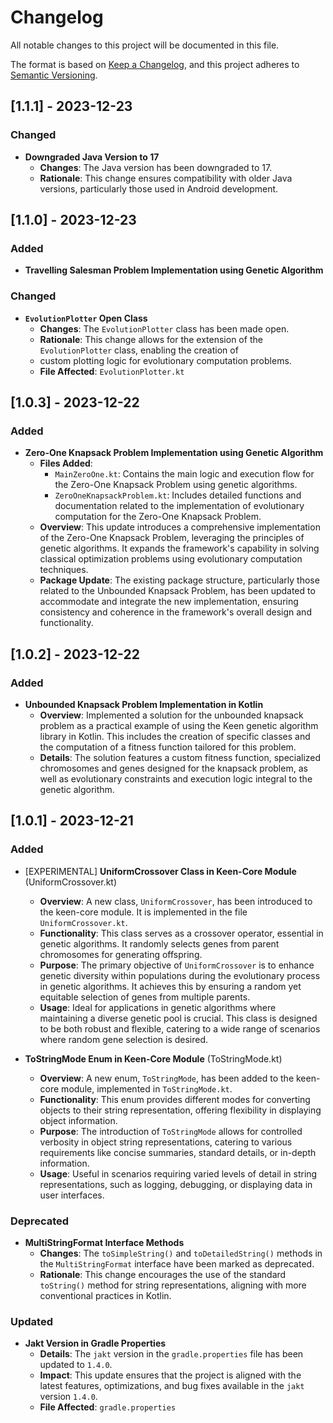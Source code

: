 # Changelog

All notable changes to this project will be documented in this file.

The format is based on [Keep a Changelog](https://keepachangelog.com/en/1.0.0/),
and this project adheres to [Semantic Versioning](https://semver.org/spec/v2.0.0.html).

## [1.1.1] - 2023-12-23

### Changed
- **Downgraded Java Version to 17**
  - **Changes**: The Java version has been downgraded to 17.
  - **Rationale**: This change ensures compatibility with older Java versions, particularly those used in Android development.

## [1.1.0] - 2023-12-23

### Added
- **Travelling Salesman Problem Implementation using Genetic Algorithm**

### Changed
- **`EvolutionPlotter` Open Class**
  - **Changes**: The `EvolutionPlotter` class has been made open.
  - **Rationale**: This change allows for the extension of the `EvolutionPlotter` class, enabling the creation of 
  - custom plotting logic for evolutionary computation problems.
  - **File Affected**: `EvolutionPlotter.kt`
  
## [1.0.3] - 2023-12-22

### Added

- **Zero-One Knapsack Problem Implementation using Genetic Algorithm**
  - **Files Added**:
    - `MainZeroOne.kt`: Contains the main logic and execution flow for the Zero-One Knapsack Problem using genetic algorithms.
    - `ZeroOneKnapsackProblem.kt`: Includes detailed functions and documentation related to the implementation of evolutionary computation for the Zero-One Knapsack Problem.
  - **Overview**: This update introduces a comprehensive implementation of the Zero-One Knapsack Problem, leveraging the principles of genetic algorithms. It expands the framework's capability in solving classical optimization problems using evolutionary computation techniques.
  - **Package Update**: The existing package structure, particularly those related to the Unbounded Knapsack Problem, has been updated to accommodate and integrate the new implementation, ensuring consistency and coherence in the framework's overall design and functionality.

## [1.0.2] - 2023-12-22

### Added

- **Unbounded Knapsack Problem Implementation in Kotlin**
  - **Overview**: Implemented a solution for the unbounded knapsack problem as a practical example of using the Keen
    genetic algorithm library in Kotlin. This includes the creation of specific classes and the computation of a
    fitness function tailored for this problem.
  - **Details**: The solution features a custom fitness function, specialized chromosomes and genes designed for the 
    knapsack problem, as well as evolutionary constraints and execution logic integral to the genetic algorithm.

## [1.0.1] - 2023-12-21

### Added
- [EXPERIMENTAL] **UniformCrossover Class in Keen-Core Module** (UniformCrossover.kt)
  - **Overview**: A new class, `UniformCrossover`, has been introduced to the keen-core module. It is implemented in the file `UniformCrossover.kt`.
  - **Functionality**: This class serves as a crossover operator, essential in genetic algorithms. It randomly selects genes from parent chromosomes for generating offspring.
  - **Purpose**: The primary objective of `UniformCrossover` is to enhance genetic diversity within populations during the evolutionary process in genetic algorithms. It achieves this by ensuring a random yet equitable selection of genes from multiple parents.
  - **Usage**: Ideal for applications in genetic algorithms where maintaining a diverse genetic pool is crucial. This class is designed to be both robust and flexible, catering to a wide range of scenarios where random gene selection is desired.

- **ToStringMode Enum in Keen-Core Module** (ToStringMode.kt)
  - **Overview**: A new enum, `ToStringMode`, has been added to the keen-core module, implemented in `ToStringMode.kt`.
  - **Functionality**: This enum provides different modes for converting objects to their string representation, offering flexibility in displaying object information.
  - **Purpose**: The introduction of `ToStringMode` allows for controlled verbosity in object string representations, catering to various requirements like concise summaries, standard details, or in-depth information.
  - **Usage**: Useful in scenarios requiring varied levels of detail in string representations, such as logging, debugging, or displaying data in user interfaces.

### Deprecated
- **MultiStringFormat Interface Methods**
  - **Changes**: The `toSimpleString()` and `toDetailedString()` methods in the `MultiStringFormat` interface have been marked as deprecated.
  - **Rationale**: This change encourages the use of the standard `toString()` method for string representations, aligning with more conventional practices in Kotlin.

### Updated
- **Jakt Version in Gradle Properties**
  - **Details**: The `jakt` version in the `gradle.properties` file has been updated to `1.4.0`.
  - **Impact**: This update ensures that the project is aligned with the latest features, optimizations, and bug fixes available in the `jakt` version `1.4.0`.
  - **File Affected**: `gradle.properties`
